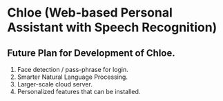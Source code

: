 # Chloe (Web-based Personal Assistant with Speech Recognition)

## Future Plan for Development of Chloe.
1. Face detection / pass-phrase for login.
2. Smarter Natural Language Processing.
3. Larger-scale cloud server.
4. Personalized features that can be installed.
